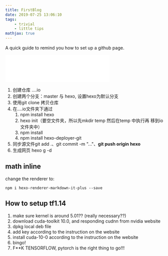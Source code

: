 ```yaml
---
title: FirstBlog
date: 2019-07-25 13:06:10
tags: 
    - trivial
    - little tips
mathjax: true
---
```


A quick guide to remind you how to set up a github page.

<!-- more -->

<iframe frameborder="no" border="0" marginwidth="0" marginheight="0" width=330 height=86 src="//music.163.com/outchain/player?type=2&id=29829683&auto=1&height=66"></iframe>

1. 创建仓库 ....io
2. 创建两个分支：master 与 hexo, 设置hexo为默认分支
3. 使用git clone 拷贝仓库
4. 在....io文件夹下通过
   1. npm install hexo
   2. hexo init（要空文件夹，所以先mkdir temp 然后在temp 中执行再 移到io文件夹中）
   3. npm install 
   4. npm install hexo-deployer-git
5. 同步源文件git add .、git commit -m "..."、**git push origin hexo**
6. 生成网页 hexo g -d


## math inline

change the renderer to:
```
npm i hexo-renderer-markdown-it-plus --save
```

## How to setup tf1.14

1. make sure kernel is around 5.01?? (really necessary??)
2. download cuda-toolkit 10.0, and responding cudnn from nvidia website
3. dpkg local deb file
4. add key according to the instruction on the website
5. install cuda-10-0 according to the instruction on the website
6. bingo!
7. F**K TENSORFLOW, pytorch is the right thing to go!!!

